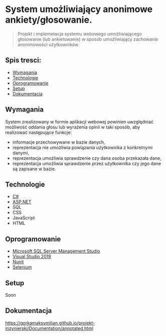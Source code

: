 # System umożliwiający anonimowe ankiety/głosowanie.
> Projekt i implemetacja systemu webowego umożliwiającego głosowanie (lub ankietowanie)
w sposób umożliwiający zachowanie anonimowości użytkowników.

## Spis tresci:
* [Wymagania](#wymagania)
* [Technologie](#technologie)
* [Oprogramowanie](#oprogramowanie)
* [Setup](#setup)
* [Dokumentacja](#dokumentacja)


## Wymagania
System zrealizowany w formie aplikacji webowej powinien uwzględniać możliwość oddania głosu lub wyrażenia opinii w taki sposób, aby realizować następujące funkcje:
* informacje przechowywane w bazie danych,
* reprezentacja nie umożliwia powiązania użytkownika z konkretnymi danymi,
* reprezentacja umożliwia sprawdzenie czy dana osoba przekazała dane,
* reprezentacja umożliwia sprawdzenie przez użytkownika czy jego dane są zapisane w bazie.


## Technologie
* [C#](https://docs.microsoft.com/pl-pl/dotnet/csharp/) 
* [ASP.NET](https://dotnet.microsoft.com/) 
* SQL
* CSS
* JavaScript
* HTML

## Oprogramowanie
* [Microsoft SQL Server Management Studio](https://docs.microsoft.com/en-us/sql/ssms/download-sql-server-management-studio-ssms?view=sql-server-ver15)
* [Visual Studio 2019](https://visualstudio.microsoft.com/pl/vs/)
* [Nunit](https://github.com/nunit/docs/wiki/nunit-documentation)
* [Selenium](https://www.selenium.dev/)

## Setup
Soon

## Dokumentacja
https://gorkamaksymilian.github.io/projekt-inzynierski/Documentation/annotated.html

